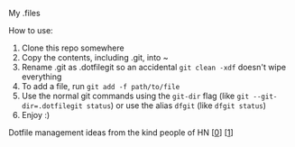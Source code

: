 My .files

How to use:

1. Clone this repo somewhere
2. Copy the contents, including .git, into ~
3. Rename .git as .dotfilegit so an accidental `git clean -xdf` doesn't wipe everything
4. To add a file, run `git add -f path/to/file`
5. Use the normal git commands using the `git-dir` flag (like `git --git-dir=.dotfilegit status`) or use the alias `dfgit` (like `dfgit status`)
6. Enjoy :)

Dotfile management ideas from the kind people of HN [[0]] [[1]]

[0]: https://news.ycombinator.com/item?id=32638351
[1]: https://news.ycombinator.com/item?id=32633822